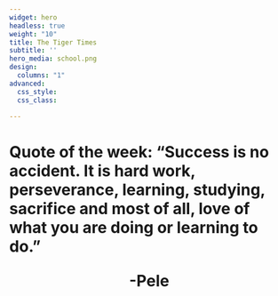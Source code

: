 ```yaml
---
widget: hero
headless: true
weight: "10"
title: The Tiger Times
subtitle: ''
hero_media: school.png
design:
  columns: "1"
advanced:
  css_style: 
  css_class: 

---
```

<style>

.typewriter h1 { overflow: hidden; _/* Ensures the content is not revealed until the animation */_ border-right: .15em solid orange; _/* The typwriter cursor */_ white-space: nowrap; _/* Keeps the content on a single line */_ margin: 0 auto; _/* Gives that scrolling effect as the typing happens */_ letter-spacing: .15em; _/* Adjust as needed */_ animation: typing 3.5s steps(40, end), blink-caret .75s step-end infinite; } _/* The typing effect */_ @keyframes typing { from { width: 0 } to { width: 100% } } _/* The typewriter cursor effect */_ @keyframes blink-caret { from, to { border-color: transparent } 50% { border-color: orange; } }

</style>

<div class="typewriter">

  <h1>Quote of the week: “Success is no accident. It is hard work, perseverance, learning, studying, sacrifice and most of all, love of what you are doing or learning to do.”</p><p style="text-align: center">-Pele</h1>

</div>